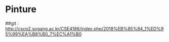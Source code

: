 # Pinture

##git : http://cscp2.sogang.ac.kr/CSE4186/index.php/2018%EB%85%84_1%ED%95%99%EA%B8%B0_7%EC%A1%B0
